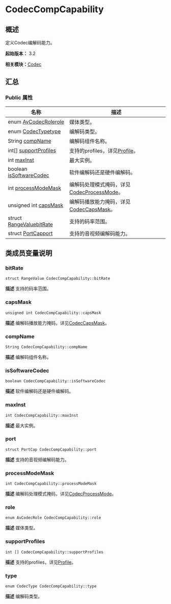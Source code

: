 # CodecCompCapability


## 概述

定义Codec编解码能力。

**起始版本：** 3.2

**相关模块：**[Codec](_codec_v10.md)


## 汇总


### Public 属性

| 名称 | 描述 | 
| -------- | -------- |
| enum [AvCodecRole](_codec_v10.md#avcodecrole)[role](#role) | 媒体类型。  | 
| enum [CodecType](_codec_v10.md#codectype)[type](#type) | 编解码类型。  | 
| String [compName](#compname) | 编解码组件名称。  | 
| int[] [supportProfiles](#supportprofiles) | 支持的profiles，详见[Profile](_codec_v10.md#profile)。  | 
| int [maxInst](#maxinst) | 最大实例。  | 
| boolean [isSoftwareCodec](#issoftwarecodec) | 软件编解码还是硬件编解码。  | 
| int [processModeMask](#processmodemask) | 编解码处理模式掩码，详见[CodecProcessMode](_codec_v10.md#codecprocessmode)。  | 
| unsigned int [capsMask](#capsmask) | 编解码播放能力掩码，详见[CodecCapsMask](_codec_v10.md#codeccapsmask)。  | 
| struct [RangeValue](_range_value_v10.md)[bitRate](#bitrate) | 支持的码率范围。  | 
| struct [PortCap](_port_cap_v10.md)[port](#port) | 支持的音视频编解码能力。  | 


## 类成员变量说明


### bitRate

```
struct RangeValue CodecCompCapability::bitRate
```
**描述**
支持的码率范围。


### capsMask

```
unsigned int CodecCompCapability::capsMask
```
**描述**
编解码播放能力掩码，详见[CodecCapsMask](_codec_v10.md#codeccapsmask)。


### compName

```
String CodecCompCapability::compName
```
**描述**
编解码组件名称。


### isSoftwareCodec

```
boolean CodecCompCapability::isSoftwareCodec
```
**描述**
软件编解码还是硬件编解码。


### maxInst

```
int CodecCompCapability::maxInst
```
**描述**
最大实例。


### port

```
struct PortCap CodecCompCapability::port
```
**描述**
支持的音视频编解码能力。


### processModeMask

```
int CodecCompCapability::processModeMask
```
**描述**
编解码处理模式掩码，详见[CodecProcessMode](_codec_v10.md#codecprocessmode)。


### role

```
enum AvCodecRole CodecCompCapability::role
```
**描述**
媒体类型。


### supportProfiles

```
int [] CodecCompCapability::supportProfiles
```
**描述**
支持的profiles，详见[Profile](_codec_v10.md#profile)。


### type

```
enum CodecType CodecCompCapability::type
```
**描述**
编解码类型。
